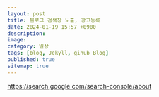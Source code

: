 ```yaml
---
layout: post
title: 블로그 검색창 노출, 광고등록
date: 2024-01-19 15:57 +0900
description:
image:
category: 일상
tags: [blog, Jekyll, gihub Blog]
published: true
sitemap: true
---
```


https://search.google.com/search-console/about
